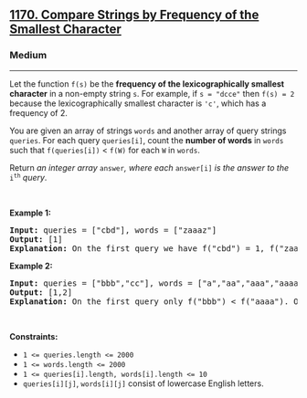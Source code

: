 <h2><a href="https://leetcode.com/problems/compare-strings-by-frequency-of-the-smallest-character/">1170. Compare Strings by Frequency of the Smallest Character</a></h2><h3>Medium</h3><hr><div style="user-select: auto;"><p style="user-select: auto;">Let the function <code style="user-select: auto;">f(s)</code> be the <strong style="user-select: auto;">frequency of the lexicographically smallest character</strong> in a non-empty string <code style="user-select: auto;">s</code>. For example, if <code style="user-select: auto;">s = "dcce"</code> then <code style="user-select: auto;">f(s) = 2</code> because the lexicographically smallest character is <code style="user-select: auto;">'c'</code>, which has a frequency of 2.</p>

<p style="user-select: auto;">You are given an array of strings <code style="user-select: auto;">words</code> and another array of query strings <code style="user-select: auto;">queries</code>. For each query <code style="user-select: auto;">queries[i]</code>, count the <strong style="user-select: auto;">number of words</strong> in <code style="user-select: auto;">words</code> such that <code style="user-select: auto;">f(queries[i])</code> &lt; <code style="user-select: auto;">f(W)</code> for each <code style="user-select: auto;">W</code> in <code style="user-select: auto;">words</code>.</p>

<p style="user-select: auto;">Return <em style="user-select: auto;">an integer array </em><code style="user-select: auto;">answer</code><em style="user-select: auto;">, where each </em><code style="user-select: auto;">answer[i]</code><em style="user-select: auto;"> is the answer to the </em><code style="user-select: auto;">i<sup style="user-select: auto;">th</sup></code><em style="user-select: auto;"> query</em>.</p>

<p style="user-select: auto;">&nbsp;</p>
<p style="user-select: auto;"><strong class="example" style="user-select: auto;">Example 1:</strong></p>

<pre style="position: relative; user-select: auto;"><strong style="user-select: auto;">Input:</strong> queries = ["cbd"], words = ["zaaaz"]
<strong style="user-select: auto;">Output:</strong> [1]
<strong style="user-select: auto;">Explanation:</strong> On the first query we have f("cbd") = 1, f("zaaaz") = 3 so f("cbd") &lt; f("zaaaz").
<div class="open_grepper_editor" title="Edit &amp; Save To Grepper" style="user-select: auto;"></div></pre>

<p style="user-select: auto;"><strong class="example" style="user-select: auto;">Example 2:</strong></p>

<pre style="position: relative; user-select: auto;"><strong style="user-select: auto;">Input:</strong> queries = ["bbb","cc"], words = ["a","aa","aaa","aaaa"]
<strong style="user-select: auto;">Output:</strong> [1,2]
<strong style="user-select: auto;">Explanation:</strong> On the first query only f("bbb") &lt; f("aaaa"). On the second query both f("aaa") and f("aaaa") are both &gt; f("cc").
<div class="open_grepper_editor" title="Edit &amp; Save To Grepper" style="user-select: auto;"></div></pre>

<p style="user-select: auto;">&nbsp;</p>
<p style="user-select: auto;"><strong style="user-select: auto;">Constraints:</strong></p>

<ul style="user-select: auto;">
	<li style="user-select: auto;"><code style="user-select: auto;">1 &lt;= queries.length &lt;= 2000</code></li>
	<li style="user-select: auto;"><code style="user-select: auto;">1 &lt;= words.length &lt;= 2000</code></li>
	<li style="user-select: auto;"><code style="user-select: auto;">1 &lt;= queries[i].length, words[i].length &lt;= 10</code></li>
	<li style="user-select: auto;"><code style="user-select: auto;">queries[i][j]</code>, <code style="user-select: auto;">words[i][j]</code> consist of lowercase English letters.</li>
</ul>
</div>